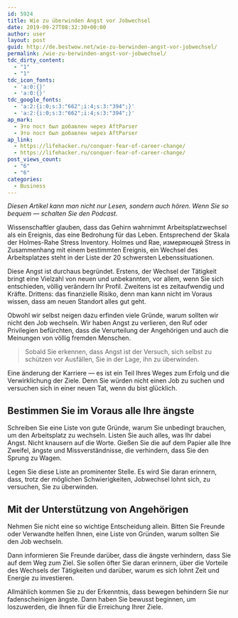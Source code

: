 ```yaml
---
id: 5924
title: Wie zu überwinden Angst vor Jobwechsel
date: 2019-09-27T08:32:30+00:00
author: user
layout: post
guid: http://de.bestwow.net/wie-zu-berwinden-angst-vor-jobwechsel/
permalink: /wie-zu-berwinden-angst-vor-jobwechsel/
tdc_dirty_content:
  - "1"
  - "1"
tdc_icon_fonts:
  - 'a:0:{}'
  - 'a:0:{}'
tdc_google_fonts:
  - 'a:2:{i:0;s:3:"662";i:4;s:3:"394";}'
  - 'a:2:{i:0;s:3:"662";i:4;s:3:"394";}'
ap_mark:
  - Это пост был добавлен через AftParser
  - Это пост был добавлен через AftParser
ap_link:
  - https://lifehacker.ru/conquer-fear-of-career-change/
  - https://lifehacker.ru/conquer-fear-of-career-change/
post_views_count:
  - "6"
  - "6"
categories:
  - Business
---
```

_Diesen Artikel kann man nicht nur Lesen, sondern auch hören. Wenn Sie so bequem — schalten Sie den Podcast._</p> 

Wissenschaftler glauben, dass das Gehirn wahrnimmt Arbeitsplatzwechsel als ein Ereignis, das eine Bedrohung für das Leben. Entsprechend der Skala der <span><span> Holmes-Rahe Stress Inventory. </span> </span> Holmes und Rae, измеряющей Stress in Zusammenhang mit einem bestimmten Ereignis, ein Wechsel des Arbeitsplatzes steht in der Liste der 20 schwersten Lebenssituationen.

Diese Angst ist durchaus begründet. Erstens, der Wechsel der Tätigkeit bringt eine Vielzahl von neuen und unbekannten, vor allem, wenn Sie sich entschieden, völlig verändern Ihr Profil. Zweitens ist es zeitaufwendig und Kräfte. Drittens: das finanzielle Risiko, denn man kann nicht im Voraus wissen, dass am neuen Standort alles gut geht.

Obwohl wir selbst neigen dazu erfinden viele Gründe, warum sollten wir nicht den Job wechseln. Wir haben Angst zu verlieren, den Ruf oder Privilegien befürchten, dass die Verurteilung der Angehörigen und auch die Meinungen von völlig fremden Menschen.

> Sobald Sie erkennen, dass Angst ist der Versuch, sich selbst zu schützen vor Ausfällen, Sie in der Lage, ihn zu überwinden.

Eine änderung der Karriere — es ist ein Teil Ihres Weges zum Erfolg und die Verwirklichung der Ziele. Denn Sie würden nicht einen Job zu suchen und versuchen sich in einer neuen Tat, wenn du bist glücklich.

## Bestimmen Sie im Voraus alle Ihre ängste

Schreiben Sie eine Liste von gute Gründe, warum Sie unbedingt brauchen, um den Arbeitsplatz zu wechseln. Listen Sie auch alles, was Ihr dabei Angst. Nicht knausern auf die Worte. Gießen Sie die auf dem Papier alle Ihre Zweifel, ängste und Missverständnisse, die verhindern, dass Sie den Sprung zu Wagen.

Legen Sie diese Liste an prominenter Stelle. Es wird Sie daran erinnern, dass, trotz der möglichen Schwierigkeiten, Jobwechsel lohnt sich, zu versuchen, Sie zu überwinden.

## Mit der Unterstützung von Angehörigen

Nehmen Sie nicht eine so wichtige Entscheidung allein. Bitten Sie Freunde oder Verwandte helfen Ihnen, eine Liste von Gründen, warum sollten Sie den Job wechseln.

Dann informieren Sie Freunde darüber, dass die ängste verhindern, dass Sie auf dem Weg zum Ziel. Sie sollen öfter Sie daran erinnern, über die Vorteile des Wechsels der Tätigkeiten und darüber, warum es sich lohnt Zeit und Energie zu investieren.

Allmählich kommen Sie zu der Erkenntnis, dass bewegen behindern Sie nur fadenscheinigen ängste. Dann haben Sie bewusst beginnen, um loszuwerden, die Ihnen für die Erreichung Ihrer Ziele.